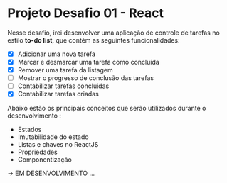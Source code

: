 # Projeto Desafio 01  - React

Nesse desafio, irei desenvolver uma aplicação de controle de tarefas no estilo **to-do list**, que contém as seguintes funcionalidades:

- [x] Adicionar uma nova tarefa
- [x] Marcar e desmarcar uma tarefa como concluída
- [x] Remover uma tarefa da listagem
- [ ] Mostrar o progresso de conclusão das tarefas
- [ ] Contabilizar tarefas concluidas
- [x] Contabilizar tarefas criadas

Abaixo estão os principais conceitos que serão utilizados durante o desenvolvimento :

- Estados
- Imutabilidade do estado
- Listas e chaves no ReactJS
- Propriedades
- Componentização


-> EM DESENVOLVIMENTO ...
